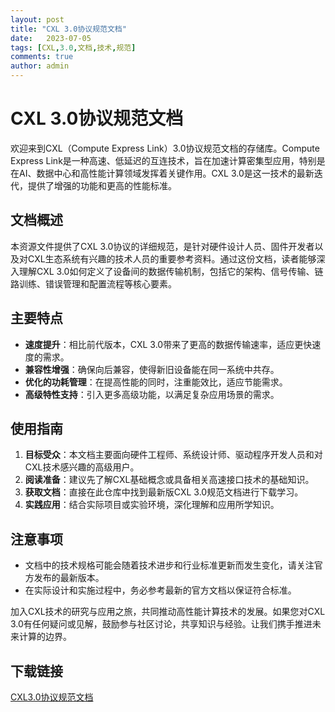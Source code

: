 ```yaml
---
layout: post
title: "CXL 3.0协议规范文档"
date:   2023-07-05
tags: [CXL,3.0,文档,技术,规范]
comments: true
author: admin
---
```

# CXL 3.0协议规范文档

欢迎来到CXL（Compute Express Link）3.0协议规范文档的存储库。Compute Express Link是一种高速、低延迟的互连技术，旨在加速计算密集型应用，特别是在AI、数据中心和高性能计算领域发挥着关键作用。CXL 3.0是这一技术的最新迭代，提供了增强的功能和更高的性能标准。

## 文档概述

本资源文件提供了CXL 3.0协议的详细规范，是针对硬件设计人员、固件开发者以及对CXL生态系统有兴趣的技术人员的重要参考资料。通过这份文档，读者能够深入理解CXL 3.0如何定义了设备间的数据传输机制，包括它的架构、信号传输、链路训练、错误管理和配置流程等核心要素。

## 主要特点

- **速度提升**：相比前代版本，CXL 3.0带来了更高的数据传输速率，适应更快速度的需求。
- **兼容性增强**：确保向后兼容，使得新旧设备能在同一系统中共存。
- **优化的功耗管理**：在提高性能的同时，注重能效比，适应节能需求。
- **高级特性支持**：引入更多高级功能，以满足复杂应用场景的需求。
  
## 使用指南

1. **目标受众**：本文档主要面向硬件工程师、系统设计师、驱动程序开发人员和对CXL技术感兴趣的高级用户。
2. **阅读准备**：建议先了解CXL基础概念或具备相关高速接口技术的基础知识。
3. **获取文档**：直接在此仓库中找到最新版CXL 3.0规范文档进行下载学习。
4. **实践应用**：结合实际项目或实验环境，深化理解和应用所学知识。

## 注意事项

- 文档中的技术规格可能会随着技术进步和行业标准更新而发生变化，请关注官方发布的最新版本。
- 在实际设计和实施过程中，务必参考最新的官方文档以保证符合标准。

加入CXL技术的研究与应用之旅，共同推动高性能计算技术的发展。如果您对CXL 3.0有任何疑问或见解，鼓励参与社区讨论，共享知识与经验。让我们携手推进未来计算的边界。

## 下载链接

[CXL3.0协议规范文档](https://pan.quark.cn/s/167502351205)